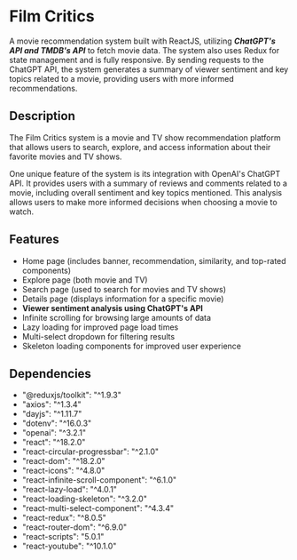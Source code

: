 # Film Critics

A movie recommendation system built with ReactJS, utilizing ***ChatGPT's API and TMDB's API***  to fetch movie data. The system also uses Redux for state management and is fully responsive. By sending requests to the ChatGPT API, the system generates a summary of viewer sentiment and key topics related to a movie, providing users with more informed recommendations.




## Description

The Film Critics system is a movie and TV show recommendation platform that allows users to search, explore, and access information about their favorite movies and TV shows.

One unique feature of the system is its integration with OpenAI's ChatGPT API. It provides users with a summary of reviews and comments related to a movie, including overall sentiment and key topics mentioned. This analysis allows users to make more informed decisions when choosing a movie to watch.

## Features

- Home page (includes banner, recommendation, similarity, and top-rated components)
- Explore page (both movie and TV)
- Search page (used to search for movies and TV shows)
- Details page (displays information for a specific movie)
- **Viewer sentiment analysis using ChatGPT's API**
- Infinite scrolling for browsing large amounts of data
- Lazy loading for improved page load times
- Multi-select dropdown for filtering results
- Skeleton loading components for improved user experience


## Dependencies

- "@reduxjs/toolkit": "^1.9.3"
- "axios": "^1.3.4"
- "dayjs": "^1.11.7"
- "dotenv": "^16.0.3"
- "openai": "^3.2.1"
- "react": "^18.2.0"
- "react-circular-progressbar": "^2.1.0"
- "react-dom": "^18.2.0"
- "react-icons": "^4.8.0"
- "react-infinite-scroll-component": "^6.1.0"
- "react-lazy-load": "^4.0.1"
- "react-loading-skeleton": "^3.2.0"
- "react-multi-select-component": "^4.3.4"
- "react-redux": "^8.0.5"
- "react-router-dom": "^6.9.0"
- "react-scripts": "5.0.1"
- "react-youtube": "^10.1.0"

